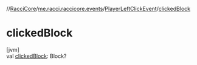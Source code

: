 //[RacciCore](../../../index.md)/[me.racci.raccicore.events](../index.md)/[PlayerLeftClickEvent](index.md)/[clickedBlock](clicked-block.md)

# clickedBlock

[jvm]\
val [clickedBlock](clicked-block.md): Block?
